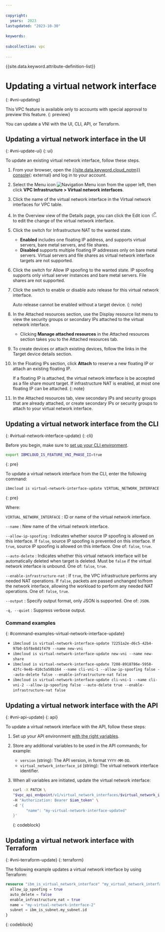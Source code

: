 ```yaml
---

copyright:
  years:  2023
lastupdated: "2023-10-30"

keywords:

subcollection: vpc

---
```


{{site.data.keyword.attribute-definition-list}}

# Updating a virtual network interface
{: #vni-updating}

This VPC feature is available only to accounts with special approval to preview this feature.
{: preview}

You can update a VNI with the UI, CLI, API, or Terraform.

## Updating a virtual network interface in the UI
{: #vni-update-ui}
{: ui}

To update an existing virtual network interface, follow these steps.

1. From your browser, open the [{{site.data.keyword.cloud_notm}} console](/login){: external} and log in to your account.
1. Select the Menu icon ![Navigation Menu icon](../../icons/icon_hamburger.svg) from the upper left, then click **VPC Infrastructure > Virtual network interfaces**.
1. Click the name of the virtual network interface in the Virtual network interfaces for VPC table.
1. In the Overview view of the Details page, you can click the Edit icon ![Edit icon](/images/edit.png) to edit the change of the virtual network interface.
1. Click the switch for Infrastructure NAT to the wanted state.
    * **Enabled** includes one floating IP address, and supports virtual servers, bare metal servers, and file shares.
    * **Disabled** supports multiple floating IP addresses only on bare metal servers. Virtual servers and file shares as virtual network interface targets are not supported.
1. Click the switch for Allow IP spoofing to the wanted state. IP spoofing supports only virtual server instances and bare metal servers. File shares are not supported.
1. Click the switch to enable or disable auto release for this virtual network interface.

    Auto release cannot be enabled without a target device.
    {: note}

1. In the Attached resources section, use the Display resource list menu to view the security groups or secondary IPs attached to the virtual network interface.
    * Clicking **Manage attached resources** in the Attached resources section takes you to the Attached resources tab.
1. To create devices or attach existing devices, follow the links in the Target device details section.
1. In the Floating IPs section, click **Attach** to reserve a new floating IP or attach an existing floating IP.

    If a floating IP is attached, the virtual network interface is be accepted as a file share mount target. If infrastructure NAT is enabled, at most one floating IP can be attached.
    {: note}

1. In the Attached resources tab, view secondary IPs and security groups that are already attached, or create secondary IPs or security groups to attach to your virtual network interface.

## Updating a virtual network interface from the CLI
{: #virtual-network-interface-update}
{: cli}

Before you begin, make sure to [set up your CLI environment](/docs/vpc?topic=vpc-infrastructure-cli-plugin-vpc-reference).

```sh
export IBMCLOUD_IS_FEATURE_VNI_PHASE_II=true
```
{: pre}

To update a virtual network interface from the CLI, enter the following command:

```sh
ibmcloud is virtual-network-interface-update VIRTUAL_NETWORK_INTERFACE --name NEW_NAME [--allow-ip-spoofing false | true] [--auto-delete false | true] [--enable-infrastructure-nat false | true] [--output JSON] [-q, --quiet]
```
{: pre}

Where:

`VIRTUAL_NETWORK_INTERFACE`
:   ID or name of the virtual network interface.

`--name`
:   New name of the virtual network interface.

`--allow-ip-spoofing`
:   Indicates whether source IP spoofing is allowed on this interface. If `false`, source IP spoofing is prevented on this interface. If `true`, source IP spoofing is allowed on this interface. One of: `false`, `true`.

`--auto-delete`
:   Indicates whether this virtual network interface will be automatically deleted when target is deleted. Must be `false` if the virtual network interface is unbound. One of: `false`, `true`.

`--enable-infrastructure-nat`
:   If `true`, the VPC infrastructure performs any needed NAT operations. If `false`, packets are passed unchanged to/from the network interface, allowing the workload to perform any needed NAT operations. One of: `false`, `true`.

`--output`
:   Specify output format, only JSON is supported. One of: `JSON`.

`-q, --quiet`
:   Suppress verbose output.

### Command examples
{: #command-examples-virtual-network-interface-update}

- `ibmcloud is virtual-network-interface-update 72251a2e-d6c5-42b4-97b0-b5f8e8d1f479 --name new-vni`
- `ibmcloud is virtual-network-interface-update new-vni --name new-share`
- `ibmcloud is virtual-network-interface-update 7208-8918786e-5958-42fc-9e4b-410c5a58b164 --name cli-vni-1 --allow-ip-spoofing false --auto-delete false --enable-infrastructure-nat false`
- `ibmcloud is virtual-network-interface-update cli-vni-1 --name cli-vni-2 --allow-ip-spoofing false --auto-delete true --enable-infrastructure-nat false`

## Updating a virtual network interface with the API
{: #vni-api-update}
{: api}

To update a virtual network interface with the API, follow these steps:

1. Set up your API environment [with the right variables](/docs/vpc?topic=vpc-set-up-environment#api-prerequisites-setup).
1. Store any additional variables to be used in the API commands; for example:

    * `version` (string): The API version, in format `YYYY-MM-DD`.
    * `virtual_network_interface_id` (string): The virtual network interface identifier.

1. When all variables are initiated, update the virtual network interface:

    ```sh
    curl -X PATCH \
    "$vpc_api_endpoint/v1/virtual_network_interfaces/$virtual_network_interface_id?version=$version&generation=2" \
    -H "Authorization: Bearer $iam_token" \
    -d '{
          "name": "my-virtual-network-interface-updated"
    }'
    ```
    {: codeblock}

## Updating a virtual network interface with Terraform
{: #vni-terraform-update}
{: terraform}

The following example updates a virtual network interface by using Terraform:

```terraform
resource "ibm_is_virtual_network_interface" "my_virtual_network_interface_instance" {
  allow_ip_spoofing = true
  auto_delete = false
  enable_infrastructure_nat = true
  name = "my-virtual-network-interface-2"
  subnet = ibm_is_subnet.my_subnet.id
}
```
{: codeblock}
